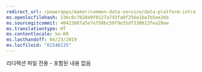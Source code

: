 ```yaml
---
redirect_url: /powerapps/maker/common-data-service/data-platform-intro
ms.openlocfilehash: 236c8c702049f0127a743fa0f256e1ba7b5ee26b
ms.sourcegitcommit: 4042388fa5e7ef50bc59f9e35df330613fea29ae
ms.translationtype: HT
ms.contentlocale: ko-KR
ms.lasthandoff: 04/23/2019
ms.locfileid: "61546135"
---
```

리디렉션 파일 전용 - 포함된 내용 없음